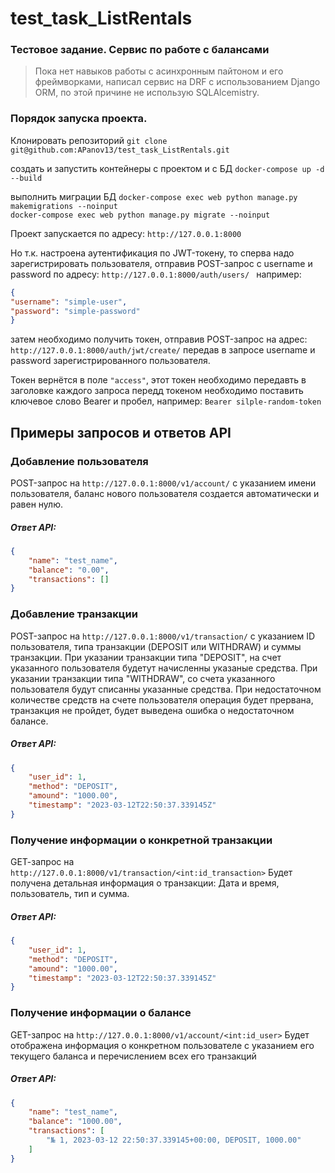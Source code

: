 # test_task_ListRentals
### Тестовое задание. Сервис по работе с балансами

> Пока нет навыков работы с асинхронным пайтоном и его фреймворками,
> написал сервис на DRF с использованием Django ORM, 
> по этой причине не использую SQLAlcemistry.

### Порядок запуска проекта.

Клонировать репозиторий 
`git clone git@github.com:APanov13/test_task_ListRentals.git`

создать и запустить контейнеры с проектом и с БД
`docker-compose up -d --build`

выполнить миграции БД
`docker-compose exec web python manage.py makemigrations --noinput`  
`docker-compose exec web python manage.py migrate --noinput`

Проект запускается по адресу: `http://127.0.0.1:8000`

Но т.к. настроена аутентификация по JWT-токену, то сперва надо зарегистрировать пользователя, отправив POST-запрос с username и password по адресу: `http://127.0.0.1:8000/auth/users/ `
например: 
```json
{
"username": "simple-user", 
"password": "simple-password"
}
```

затем необходимо получить токен, отправив POST-запрос на адрес: `http://127.0.0.1:8000/auth/jwt/create/` передав в запросе username и password зарегистрированного пользователя.

Токен вернётся в поле `"access"`, этот токен необходимо передавть в заголовке каждого запроса передд токеном необходимо поставить ключевое слово Bearer и пробел, например:
`Bearer silple-random-token`

## Примеры запросов и ответов API
### Добавление пользователя
POST-запрос на `http://127.0.0.1:8000/v1/account/` с указанием имени пользователя, баланс нового пользователя создается автоматически и равен нулю.
##### Ответ API:
```json
{
    "name": "test_name",
    "balance": "0.00",
    "transactions": []
}
```

### Добавление транзакции
POST-запрос на `http://127.0.0.1:8000/v1/transaction/` с указанием ID пользователя, типа транзакции (DEPOSIT или WITHDRAW) и суммы транзакции. При указании транзакции типа "DEPOSIT", на счет указанного пользователя будетут начисленны указаные средства. При указании транзакции типа "WITHDRAW", со счета указанного пользователя будут списанны указанные средства. При недостаточном количестве средств на счете пользователя операция будет прервана, транзакция не пройдет, будет выведена ошибка о недостаточном балансе.
##### Ответ API:
```json
{
    "user_id": 1,
    "method": "DEPOSIT",
    "amound": "1000.00",
    "timestamp": "2023-03-12T22:50:37.339145Z"
}
```

### Получение информации о конкретной транзакции
GEТ-запрос на `http://127.0.0.1:8000/v1/transaction/<int:id_transaction>` Будет получена детальная информация о транзакции: Дата и время, пользователь, тип и сумма.
##### Ответ API:
```json
{
    "user_id": 1,
    "method": "DEPOSIT",
    "amound": "1000.00",
    "timestamp": "2023-03-12T22:50:37.339145Z"
}
```
### Получение информации о балансе
GET-запрос на `http://127.0.0.1:8000/v1/account/<int:id_user>` Будет отображена информация о конкретном пользователе с указанием его текущего баланса и перечислением всех его транзакций
##### Ответ API:
```json
{
    "name": "test_name",
    "balance": "1000.00",
    "transactions": [
        "№ 1, 2023-03-12 22:50:37.339145+00:00, DEPOSIT, 1000.00"
    ]
}
```
